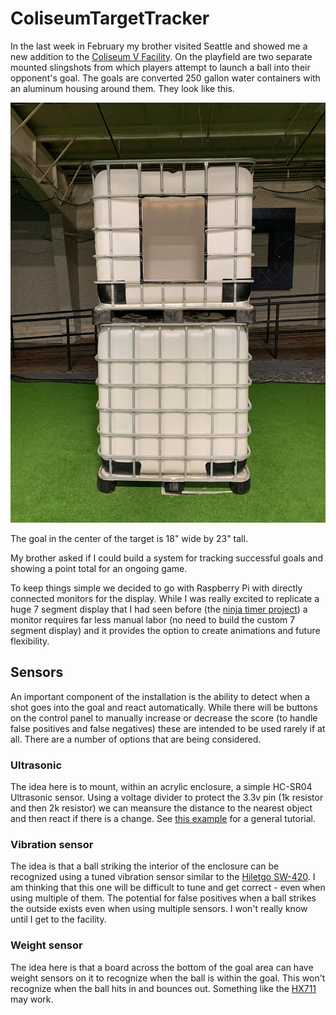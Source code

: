 # ColiseumTargetTracker

In the last week in February my brother visited Seattle and showed me a new addition to the 
[Coliseum V Facility](https://coliseumv.com/).  On the playfield are two separate mounted 
slingshots from which players attempt to launch a ball into their opponent's goal.  The goals 
are converted 250 gallon water containers with an aluminum housing around them.  They look like
this.

![Entire Goal](images/Goal-Full.jpg)

The goal in the center of the target is 18" wide by 23" tall. 

My brother asked if I could build a system for tracking successful goals and showing a point total for an ongoing game.  

To keep things simple we decided to go with Raspberry Pi with directly connected monitors for the display.  While I was 
really excited to replicate a huge 7 segment display that I had seen before (the 
[ninja timer project](https://learn.adafruit.com/ninja-timer-giant-7-segment-display)) a monitor requires far less
manual labor (no need to build the custom 7 segment display) and it provides the option to create animations and 
future flexibility.  

## Sensors

An important component of the installation is the ability to detect when a shot goes into the goal and react 
automatically.  While there will be buttons on the control panel to manually increase or decrease the score 
(to handle false positives and false negatives) these are intended to be used rarely if at all.  There are a 
number of options that are being considered.

### Ultrasonic

The idea here is to mount, within an acrylic enclosure, a simple HC-SR04 Ultrasonic sensor.  Using a voltage divider 
to protect the 3.3v pin (1k resistor and then 2k resistor) we can meansure the distance to the nearest object and then react if there is a change.  See [this example](https://thepihut.com/blogs/raspberry-pi-tutorials/hc-sr04-ultrasonic-range-sensor-on-the-raspberry-pi) for a general tutorial.

### Vibration sensor

The idea is that a ball striking the interior of the enclosure can be recognized using a tuned vibration sensor 
similar to the [Hiletgo SW-420](https://www.amazon.com/gp/product/B00HJ6ACY2/).  I am thinking that this one will 
be difficult to tune and get correct - even when using multiple of them.  The potential for false positives when
a ball strikes the outside exists even when using multiple sensors.  I won't really know until I get to the facility.

### Weight sensor

The idea here is that a board across the bottom of the goal area can have weight sensors on it to recognize when the 
ball is within the goal.  This won't recognize when the ball hits in and bounces out.  Something like the [HX711](https://www.amazon.com/gp/product/B079FTXR7Y/) may work.
